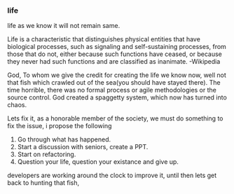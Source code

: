 ### life

life as we know it will not remain same.


Life is a characteristic that distinguishes physical entities that have biological processes, such as signaling and self-sustaining processes, from those that do not, either because such functions have ceased, or because they never had such functions and are classified as inanimate. -Wikipedia

God, To whom we give the credit for creating the life we know now, well not that fish which crawled out of the sea(you should have stayed there). The time horrible, there was no formal process or agile methodologies or the source control. God created a spaggetty system, which now has turned into chaos.


Lets fix it, as a honorable member of the society, we must do something to fix the issue, i propose the following
  1. Go through what has happened.
  2. Start a discussion with seniors, create a PPT.
  3. Start on refactoring.
  4. Question your life, question your existance and give up.


developers are working around the clock to improve it, until then lets get back to hunting that fish, 

